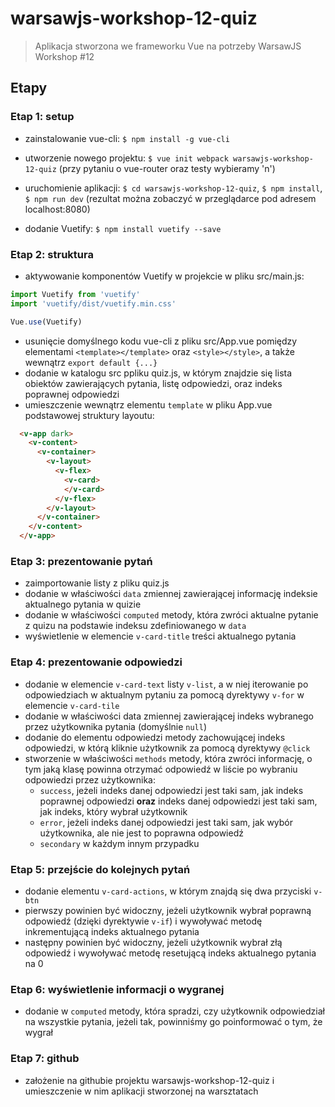 # warsawjs-workshop-12-quiz

> Aplikacja stworzona we frameworku Vue na potrzeby WarsawJS Workshop #12

## Etapy

### Etap 1: setup
* zainstalowanie vue-cli: `$ npm install -g vue-cli`

* utworzenie nowego projektu: `$ vue init webpack warsawjs-workshop-12-quiz` (przy pytaniu o vue-router oraz testy wybieramy 'n')

* uruchomienie aplikacji: `$ cd warsawjs-workshop-12-quiz`, `$ npm install`, `$ npm run dev` (rezultat można zobaczyć w przeglądarce pod adresem localhost:8080)

* dodanie Vuetify: `$ npm install vuetify --save`

### Etap 2: struktura
* aktywowanie komponentów Vuetify w projekcie w pliku src/main.js:
```javascript
import Vuetify from 'vuetify'
import 'vuetify/dist/vuetify.min.css'

Vue.use(Vuetify)
```
* usunięcie domyślnego kodu vue-cli z pliku src/App.vue pomiędzy elementami `<template></template>` oraz `<style></style>`, a także wewnątrz `export default {...}`
* dodanie w katalogu src ppliku quiz.js, w którym znajdzie się lista obiektów zawierających pytania, listę odpowiedzi, oraz indeks poprawnej odpowiedzi
* umieszczenie wewnątrz elementu `template` w pliku App.vue podstawowej struktury layoutu:
```html
  <v-app dark>
    <v-content>
      <v-container>
        <v-layout>
          <v-flex>
            <v-card>
            </v-card>
          </v-flex>
        </v-layout>
      </v-container>
    </v-content>
  </v-app>
```
### Etap 3: prezentowanie pytań

* zaimportowanie listy z pliku quiz.js
* dodanie w właściwości `data` zmiennej zawierającej informację indeksie aktualnego pytania w quizie
* dodanie w właściwości `computed` metody, która zwróci aktualne pytanie z quizu na podstawie indeksu zdefiniowanego w `data`
* wyświetlenie w elemencie `v-card-title` treści aktualnego pytania

### Etap 4: prezentowanie odpowiedzi
* dodanie w elemencie `v-card-text` listy `v-list`, a w niej iterowanie po odpowiedziach w aktualnym pytaniu za pomocą dyrektywy `v-for` w elemencie `v-card-tile`
* dodanie w właściwości data zmiennej zawierającej indeks wybranego przez użytkownika pytania (domyślnie `null`)
* dodanie do elementu odpowiedzi metody zachowującej indeks odpowiedzi, w którą kliknie użytkownik za pomocą dyrektywy `@click`
* stworzenie w właściwości `methods` metody, która zwróci informację, o tym jaką klasę powinna otrzymać odpowiedź w liście po wybraniu odpowiedzi przez użytkownika:
  - `success`, jeżeli indeks danej odpowiedzi jest taki sam, jak indeks poprawnej odpowiedzi **oraz** indeks danej odpowiedzi jest taki sam, jak indeks, który wybrał użytkownik
  - `error`, jeżeli indeks danej odpowiedzi jest taki sam, jak wybór użytkownika, ale nie jest to poprawna odpowiedź
  - `secondary` w każdym innym przypadku

### Etap 5: przejście do kolejnych pytań
* dodanie elementu `v-card-actions`, w którym znajdą się dwa przyciski `v-btn`
* pierwszy powinien być widoczny, jeżeli użytkownik wybrał poprawną odpowiedź (dzięki dyrektywie `v-if`) i wywoływać metodę inkrementującą indeks aktualnego pytania
* następny powinien być widoczny, jeżeli użytkownik wybrał złą odpowiedź i wywoływać metodę resetującą indeks aktualnego pytania na 0

### Etap 6: wyświetlenie informacji o wygranej
* dodanie w `computed` metody, która spradzi, czy użytkownik odpowiedział na wszystkie pytania, jeżeli tak, powinniśmy go poinformować o tym, że wygrał

### Etap 7: github
* założenie na githubie projektu warsawjs-workshop-12-quiz i umieszczenie w nim aplikacji stworzonej na warsztatach
